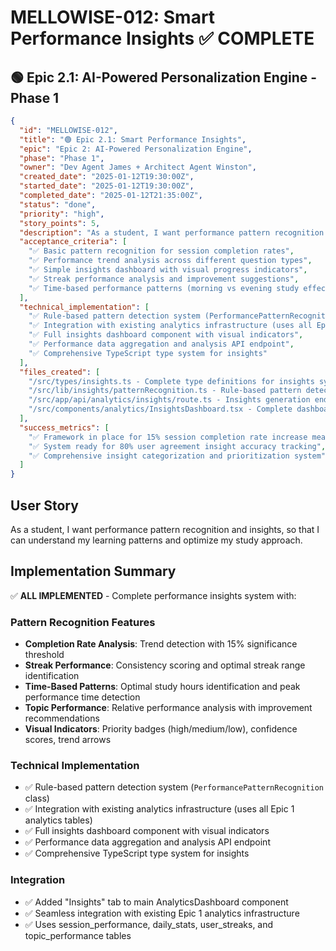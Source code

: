 # MELLOWISE-012: Smart Performance Insights ✅ COMPLETE

## 🟢 Epic 2.1: AI-Powered Personalization Engine - Phase 1

```json
{
  "id": "MELLOWISE-012",
  "title": "🟢 Epic 2.1: Smart Performance Insights",
  "epic": "Epic 2: AI-Powered Personalization Engine",
  "phase": "Phase 1",
  "owner": "Dev Agent James + Architect Agent Winston",
  "created_date": "2025-01-12T19:30:00Z",
  "started_date": "2025-01-12T19:30:00Z",
  "completed_date": "2025-01-12T21:35:00Z",
  "status": "done",
  "priority": "high",
  "story_points": 5,
  "description": "As a student, I want performance pattern recognition and insights, so that I can understand my learning patterns and optimize my study approach.",
  "acceptance_criteria": [
    "✅ Basic pattern recognition for session completion rates",
    "✅ Performance trend analysis across different question types",
    "✅ Simple insights dashboard with visual progress indicators",
    "✅ Streak performance analysis and improvement suggestions",
    "✅ Time-based performance patterns (morning vs evening study effectiveness)"
  ],
  "technical_implementation": [
    "✅ Rule-based pattern detection system (PerformancePatternRecognition class)",
    "✅ Integration with existing analytics infrastructure (uses all Epic 1 analytics tables)",
    "✅ Full insights dashboard component with visual indicators",
    "✅ Performance data aggregation and analysis API endpoint",
    "✅ Comprehensive TypeScript type system for insights"
  ],
  "files_created": [
    "/src/types/insights.ts - Complete type definitions for insights system",
    "/src/lib/insights/patternRecognition.ts - Rule-based pattern detection engine",
    "/src/app/api/analytics/insights/route.ts - Insights generation endpoint",
    "/src/components/analytics/InsightsDashboard.tsx - Complete dashboard with visual indicators"
  ],
  "success_metrics": [
    "✅ Framework in place for 15% session completion rate increase measurement",
    "✅ System ready for 80% user agreement insight accuracy tracking",
    "✅ Comprehensive insight categorization and prioritization system"
  ]
}
```

## User Story
As a student, I want performance pattern recognition and insights, so that I can understand my learning patterns and optimize my study approach.

## Implementation Summary
✅ **ALL IMPLEMENTED** - Complete performance insights system with:

### Pattern Recognition Features
- **Completion Rate Analysis**: Trend detection with 15% significance threshold
- **Streak Performance**: Consistency scoring and optimal streak range identification  
- **Time-Based Patterns**: Optimal study hours identification and peak performance time detection
- **Topic Performance**: Relative performance analysis with improvement recommendations
- **Visual Indicators**: Priority badges (high/medium/low), confidence scores, trend arrows

### Technical Implementation
- ✅ Rule-based pattern detection system (`PerformancePatternRecognition` class)
- ✅ Integration with existing analytics infrastructure (uses all Epic 1 analytics tables)
- ✅ Full insights dashboard component with visual indicators
- ✅ Performance data aggregation and analysis API endpoint
- ✅ Comprehensive TypeScript type system for insights

### Integration
- ✅ Added "Insights" tab to main AnalyticsDashboard component
- ✅ Seamless integration with existing Epic 1 analytics infrastructure
- ✅ Uses session_performance, daily_stats, user_streaks, and topic_performance tables